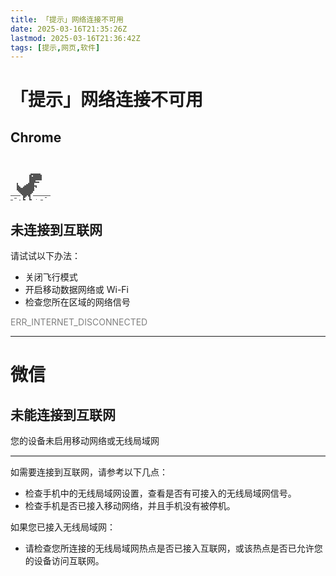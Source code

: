 ```yaml
---
title: 「提示」网络连接不可用
date: 2025-03-16T21:35:26Z
lastmod: 2025-03-16T21:36:42Z
tags: [提示,网页,软件]
---
```


# 「提示」网络连接不可用

## Chrome

<div>
<img src="data:image/png;base64,iVBORw0KGgoAAAANSUhEUgAAAEgAAABIAQMAAABvIyEEAAAABlBMVEUAAABTU1OoaSf/AAAAAXRSTlMAQObYZgAAAGxJREFUeF7tyMEJwkAQRuFf5ipMKxYQiJ3Z2nSwrWwBA0+DQZcdxEOueaePp9+dQZFB7GpUcURSVU66yVNFj6LFICatThZB6r/ko/pbRpUgilY0Cbw5sNmb9txGXUKyuH7eV25x39DtJXUNPQGJtWFV+BT/QAAAAABJRU5ErkJggg==" alt="小恐龙" style="margin-left:0px" />
</div>

## 未连接到互联网

请试试以下办法：

- 关闭飞行模式
- 开启移动数据网络或 Wi-Fi
- 检查您所在区域的网络信号

<div>
<font color="gray">ERR_INTERNET_DISCONNECTED</font>
</div>

---

# 微信

## 未能连接到互联网

您的设备未启用移动网络或无线局域网

<div>
<div style="background-color:grey;height:2px;width:100%;"></div>
</div>

如需要连接到互联网，请参考以下几点：

- 检查手机中的无线局域网设置，查看是否有可接入的无线局域网信号。
- 检查手机是否已接入移动网络，并且手机没有被停机。

如果您已接入无线局域网：

- 请检查您所连接的无线局域网热点是否已接入互联网，或该热点是否已允许您的设备访问互联网。

‍
